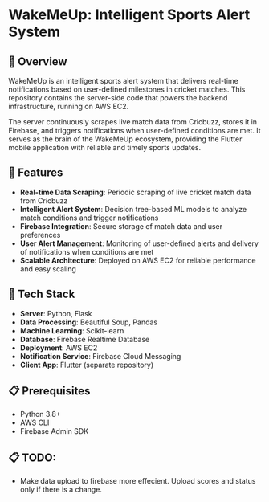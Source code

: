 # WakeMeUp: Intelligent Sports Alert System


## 📱 Overview

WakeMeUp is an intelligent sports alert system that delivers real-time notifications based on user-defined milestones in cricket matches. This repository contains the server-side code that powers the backend infrastructure, running on AWS EC2.

The server continuously scrapes live match data from Cricbuzz, stores it in Firebase, and triggers notifications when user-defined conditions are met. It serves as the brain of the WakeMeUp ecosystem, providing the Flutter mobile application with reliable and timely sports updates.

## 🚀 Features

- **Real-time Data Scraping**: Periodic scraping of live cricket match data from Cricbuzz
- **Intelligent Alert System**: Decision tree-based ML models to analyze match conditions and trigger notifications
- **Firebase Integration**: Secure storage of match data and user preferences
- **User Alert Management**: Monitoring of user-defined alerts and delivery of notifications when conditions are met
- **Scalable Architecture**: Deployed on AWS EC2 for reliable performance and easy scaling

## 🔧 Tech Stack

- **Server**: Python, Flask
- **Data Processing**: Beautiful Soup, Pandas
- **Machine Learning**: Scikit-learn
- **Database**: Firebase Realtime Database
- **Deployment**: AWS EC2
- **Notification Service**: Firebase Cloud Messaging
- **Client App**: Flutter (separate repository)

## 📋 Prerequisites

- Python 3.8+
- AWS CLI
- Firebase Admin SDK


## 📋 TODO: 

- Make data upload to firebase more effecient. Upload scores and status only if there is a change. 
